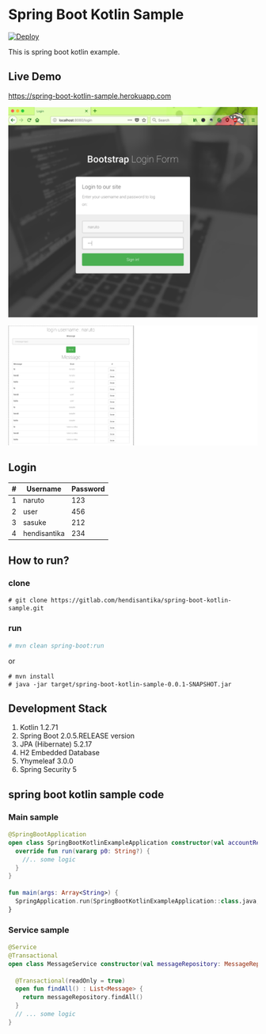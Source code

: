 # Spring Boot Kotlin Sample

[![Deploy](https://www.herokucdn.com/deploy/button.svg)](https://spring-boot-kotlin-sample.herokuapp.com)

This is spring boot kotlin example.

## Live Demo

https://spring-boot-kotlin-sample.herokuapp.com

![Login Page](img/login.png "Login Page")

![Message Page](img/message.png "Message Page")

## Login

|#|Username|Password|
|---|---|---|
|1|naruto|123|
|2|user|456|
|3|sasuke|212|
|4|hendisantika|234|

## How to run?
### clone
```
# git clone https://gitlab.com/hendisantika/spring-boot-kotlin-sample.git
```
### run
```sh
# mvn clean spring-boot:run
```
or
```
# mvn install
# java -jar target/spring-boot-kotlin-sample-0.0.1-SNAPSHOT.jar
```

## Development Stack
1. Kotlin 1.2.71
2. Spring Boot 2.0.5.RELEASE version
3. JPA (Hibernate) 5.2.17
4. H2 Embedded Database
5. Yhymeleaf 3.0.0
6. Spring Security 5


## spring boot kotlin sample code
### Main sample
```kotlin
@SpringBootApplication
open class SpringBootKotlinExampleApplication constructor(val accountRepository: AccountRepository, val messageRepository: MessageRepository) : CommandLineRunner{
  override fun run(vararg p0: String?) {
    //.. some logic  
  }
}

fun main(args: Array<String>) {
  SpringApplication.run(SpringBootKotlinExampleApplication::class.java, *args)
}
```
### Service sample
```kotlin
@Service
@Transactional
open class MessageService constructor(val messageRepository: MessageRepository){

  @Transactional(readOnly = true)
  open fun findAll() : List<Message> {
    return messageRepository.findAll()
  }
  // ... some logic 
}
```


